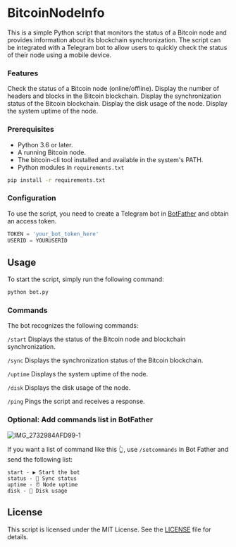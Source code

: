 # BitcoinNodeInfo

This is a simple Python script that monitors the status of a Bitcoin node and provides information about its blockchain synchronization. The script can be integrated with a Telegram bot to allow users to quickly check the status of their node using a mobile device.

### Features
Check the status of a Bitcoin node (online/offline).
Display the number of headers and blocks in the Bitcoin blockchain.
Display the synchronization status of the Bitcoin blockchain.
Display the disk usage of the node.
Display the system uptime of the node.

### Prerequisites
* Python 3.6 or later.
* A running Bitcoin node.
* The bitcoin-cli tool installed and available in the system's PATH.
* Python modules in ```requirements.txt``` 

```bash
pip install -r requirements.txt
```

### Configuration
To use the script, you need to create a Telegram bot in [BotFather](https://t.me/BotFather) and obtain an access token.

```python
TOKEN = 'your_bot_token_here'
USERID = YOURUSERID
```
## Usage
To start the script, simply run the following command:

```bash
python bot.py
```

### Commands
The bot recognizes the following commands:

``` /start ``` Displays the status of the Bitcoin node and blockchain synchronization.

``` /sync ``` Displays the synchronization status of the Bitcoin blockchain.

``` /uptime ``` Displays the system uptime of the node.

``` /disk ``` Displays the disk usage of the node.

``` /ping ``` Pings the script and receives a response.

### Optional: Add commands list in BotFather

![IMG_2732984AFD99-1](https://user-images.githubusercontent.com/64737169/233854452-8612428d-4f8c-4d08-abe8-72739c568fb2.jpeg)

If you want a list of command like this 👆, use `/setcommands` in Bot Father and send the following list:


```
start - ▶️ Start the bot
status - 🔄 Sync status
uptime - ⏰ Node uptime
disk - 💾 Disk usage
```

## License
This script is licensed under the MIT License. See the [LICENSE](LICENSE) file for details.
